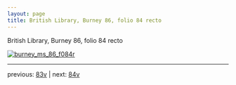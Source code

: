 ```yaml
---
layout: page
title: British Library, Burney 86, folio 84 recto
---
```


British Library, Burney 86, folio 84 recto

[![burney_ms_86_f084r](http://www.homermultitext.org/iipsrv?IIIF=/project/homer/pyramidal/deepzoom/bl/burney86imgs/v1/burney_ms_86_f084r.tif/full/800,/0/default.jpg)](http://www.homermultitext.org/ict2/?urn=urn:cite2:bl:burney86imgs.v1:burney_ms_86_f084r) 

---

previous:  [83v](../83v/) | next: [84v](../84v/)